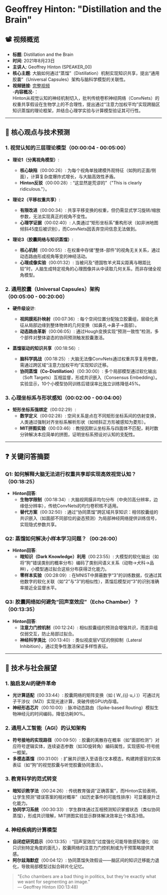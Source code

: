 # Geoffrey Hinton: "Distillation and the Brain" 

## 📽️ 视频概览
- **标题**: Distillation and the Brain  
- **时间**: 2021年8月23日
- **主讲人**: Geoffrey Hinton (SPEAKER_00)  
- **核心主题**: 大脑如何通过“蒸馏”（Distillation）机制实现知识共享，提出“通用胶囊”（Universal Capsules）架构与脑科学模型的关联性。  
- **视频链接**: [完整视频](https://www.youtube.com/watch?v=asZoedN31VE)  
-**内容概况**-：  
Hinton从视觉认知的神经机制切入，批判传统卷积神经网络（ConvNets）的权重共享假设在生物学上的不合理性，提出通过“注意力加权平均”实现跨脑区知识蒸馏的理论框架，并结合心理学实验与计算模型验证其可行性。

---

## 🎯 核心观点与技术预测

### 1. **视觉认知的三层理论模型**（00:00:04 - 00:05:00）
- **理论1（分离视角模型）**:
  - **核心缺陷**（00:00:26）: 为每个视角单独建模外观特征（如狗的正面/侧面），计算复杂度爆炸式增长，与大脑高效性矛盾。  
  - **Hinton反驳**（00:00:28）: “这显然是荒谬的”（"This is clearly ridiculous."）。

- **理论2（平移权重共享）**:
  - **有限改进**（00:00:34）: 共享平移变换的权重，但仍需显式学习旋转/缩放参数，无法实现真正的视角不变性。  
  - **心理学证据**（00:02:40）: 人类通过“矩形坐标系”重构形状（如非洲地图倾斜45度后被识别），而ConvNets因丢弃空间信息无法做到。

- **理论3（胶囊网络与知识蒸馏）**:
  - **核心机制**（00:00:55）: 在权重中存储“整体-部件”的视角无关关系，通过动态路由形成视角等变的神经活动。  
  - **心理成像实验**（00:01:32）: 当被问及“德国牧羊犬耳尖距离与眼距比较”时，人脑生成特定视角的心理图像并从中读取几何关系，而非存储全视角模型。

### 2. **通用胶囊（Universal Capsules）架构**（00:05:00 - 00:20:00）
- **硬件级设计**:
  - **视网膜拓扑映射**（00:07:36）: 每个空间位置分配独立胶囊组，层级化表征从局部边缘到整体物体的几何变换（如鼻孔→鼻子→面部）。  
  - **动态路由革新**（00:06:05）: 通过Hough变换实现“预测一致性”检测，多个部件对整体姿态的协同预测触发胶囊激活。

- **蒸馏驱动的知识共享**（00:18:56）:
  - **脑科学挑战**（00:18:25）: 大脑无法像ConvNets通过权重共享复用参数，需通过跨区域“注意力加权平均”实现知识迁移。  
  - **协同蒸馏（Co-Distillation）**（00:30:00）: 多个局部模型通过软化输出（Soft Targets）互相监督，形成共识嵌入（Consensus Embedding）。实验显示，10个小模型协同训练后错误率比独立训练降低45%。

### 3. **心理坐标系与形状感知**（00:02:00 - 00:04:00）
- **矩形坐标系强绑定**（00:02:29）:
  - **数学定义**（00:02:28）: 空间关系是点在不同矩形坐标系间的仿射变换，人类通过强制对齐坐标系解析形状（如倾斜正方形被感知为菱形）。  
  - **MIT拼图实验**（00:03:46）: 教授因默认坐标系与四面体不匹配，耗时数分钟解决本应简单的拼图，证明坐标系预设对认知的支配性。

---

## ❓ 关键问答摘要

### Q1: 如何解释大脑无法进行权重共享却实现高效视觉认知？（00:18:25）
- **Hinton回答**:
  - **生物学限制**（00:18:34）: 大脑视网膜非均匀分布（中央凹高分辨率，边缘低分辨率），传统ConvNets的均匀卷积核不适用。  
  - **替代方案**（00:32:50）: 通过“协同蒸馏”跨区域共享知识：相邻胶囊组的共识嵌入（如面部不同部位的姿态预测）为局部神经网络提供训练信号，实现隐式参数共享。

### Q2: 蒸馏如何解决小样本学习问题？（00:26:00）
- **Hinton回答**:
  - **暗知识（Dark Knowledge）利用**（00:23:55）: 大模型的软化输出（如将“狗”错误类别的概率分布）编码了类别间语义关系（动物→犬科→品种），小模型通过拟合这些分布获得泛化能力。  
  - **零样本实验**（00:28:09）: 在MNIST中屏蔽数字“3”的训练数据，仅通过其他数字的软化关联（如“2”与“3”的相似性），蒸馏后模型对“3”的识别准确率接近全监督水平。

### Q3: 胶囊网络如何避免“回声室效应”（Echo Chamber）？（00:13:35）
- **Hinton回答**:
  - **注意力门控机制**（00:12:24）: 相似胶囊组的预测会增强共识，而差异组仅弱交互，防止局部过拟合。  
  - **神经科学类比**（00:13:40）: 类似视皮层V1区的侧抑制（Lateral Inhibition），通过竞争性激活保证多样性表征。

---

## 🔮 技术与社会展望

### 1. **脑启发AI的硬件革命**
- **光计算适配**（00:33:44）: 胶囊网络的矩阵变换（如 \( W_{ij} u_i \)）可通过光子干涉仪（MZI）实现光速计算，突破传统GPU内存墙。  
- **神经形态芯片**（00:10:00）: 脉冲动态路由（Spike-based Routing）模拟生物神经元的时间编码，降低功耗90%。

### 2. **通用人工智能（AGI）的认知架构**
- **符号接地的实现路径**（00:09:50）: 胶囊的离散存在概率（如“面部检测”）对应符号逻辑实体，连续姿态参数（如3D旋转角）编码属性，实现感知-符号统一框架。  
- **多模态蒸馏**（00:31:00）: 扩展共识嵌入至语音/文本模态，构建跨感官的实体表征（如“狗”的视觉胶囊与听觉胶囊协同激活）。

### 3. **教育科学的范式转变**
- **暗知识教学法**（00:24:26）: 传统教育强调“正确答案”，而Hinton实验表明，让学生预测“错误答案的相对概率”（如历史事件的可能性排序）可显著提升泛化能力。  
- **协同学习系统**（00:30:33）: 学生群体通过互相预测知识掌握状态（类似协同蒸馏），形成共识理解，MIT拼图实验显示群体解决效率比个体高3倍。

### 4. **神经疾病的计算模型**
- **自闭症研究启示**（00:13:35）: “回声室效应”过度强化可能导致感知僵化（如只识别特定角度的面孔），胶囊网络的注意力门控机制或为干预策略提供灵感。  
- **阿尔兹海默症**（00:04:12）: 协同蒸馏失效假设——脑区间的知识迁移能力退化，导致局部模型过拟合碎片化记忆。

> "Echo chambers are a bad thing in politics, but they're exactly what we want for segmenting an image."  
> — Geoffrey Hinton (00:13:48)
